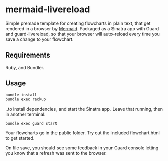 # mermaid-livereload

Simple premade template for creating flowcharts in plain text, that get rendered in a browser by [Mermaid](http://knsv.github.io/mermaid/flowchart.html). Packaged as a Sinatra app with Guard and guard-livereload, so that your browser will auto-reload every time you save a change to your flowchart.

## Requirements

Ruby, and Bundler.

## Usage

    bundle install
    bundle exec rackup
    
..to install dependencies, and start the Sinatra app. Leave that running, then in another terminal:

    bundle exec guard start
    
Your flowcharts go in the public folder. Try out the included flowchart.html to get started.

On file save, you should see some feedback in your Guard console letting you know that a refresh was sent to the browser.

